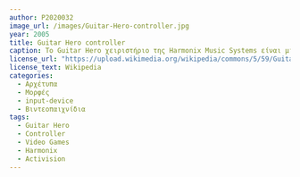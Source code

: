 ```yaml
---
author: P2020032
image_url: /images/Guitar-Hero-controller.jpg
year: 2005
title: Guitar Hero controller
caption: Το Guitar Hero χειριστήριο της Harmonix Music Systems είναι μια αντιγραφή (κλίμακας 3/4) μιας Gibson SG ηλεκτρικής κιθάρας. Αυτό το χειριστήριο προσομοιώνει το παίξιμο μιας πραγματικής κιθάρας (βέβαια, παραμένει μια τροποποίηση ενός τυπικού χεριστήριου ηλεκτρονικών παιχνιδιών και στην πράξη απέχει πολύ από μια πραγματική κιθάρα). Το συγκεκριμένο χειριστήριο έχει 5 χρωματιστά κουμπιά πάνω στο λαιμό της κιθάρας, ενώ στο σώμα της έχει τα κουμπιά "Εκκίνησης" και "Επιλογής" καθώς και τις μπάρες "Τρέμολο" και "Γρατζουνίσματος". Αυτό το είδος χειριστήριου χρησιμοποιείται συνήθως σε παιχνίδια όπως το GuitarHero, RockBand και GuitarFreaks και αποτέλεσε έμπνευση για πολλά παρόμοια χειριστήρια και παιχνίδια. Να επισημανθεί πως παραμένει ένα παιχνίδι και δεν αποτελεί εκπαιδευτικό σύστημα.
license_url: "https://upload.wikimedia.org/wikipedia/commons/5/59/Guitar-hero-controller-horiz.jpg"
license_text: Wikipedia
categories:
  - Αρχέτυπα
  - Μορφές
  - input-device
  - Βιντεοπαιχνίδια
tags: 
  - Guitar Hero
  - Controller
  - Video Games
  - Harmonix
  - Activision
---
```

